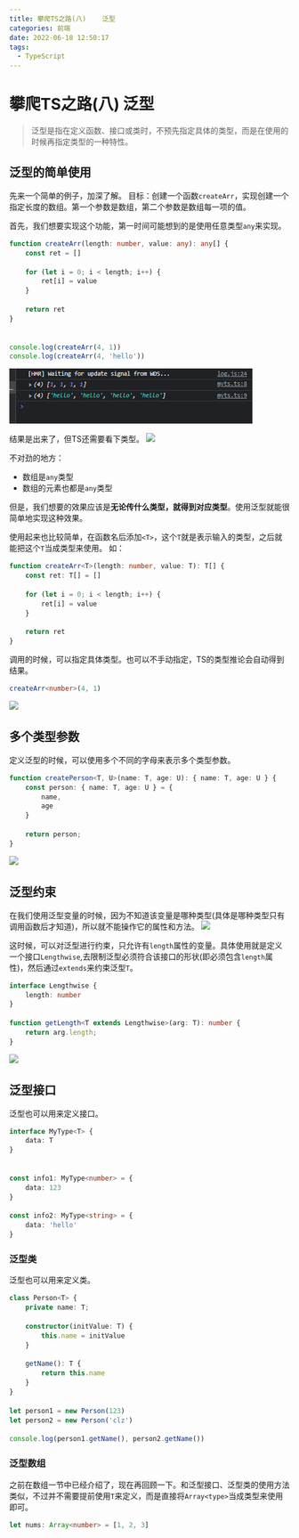 ```yaml
---
title: 攀爬TS之路(八)    泛型
categories: 前端
date: 2022-06-18 12:50:17
tags:
  - TypeScript
---
```


# 攀爬TS之路(八)    泛型

> 泛型是指在定义函数、接口或类时，不预先指定具体的类型，而是在使用的时候再指定类型的一种特性。

## 泛型的简单使用

先来一个简单的例子，加深了解。
目标：创建一个函数`createArr`，实现创建一个指定长度的数组。第一个参数是数组，第二个参数是数组每一项的值。

首先，我们想要实现这个功能，第一时间可能想到的是使用任意类型`any`来实现。
```ts
function createArr(length: number, value: any): any[] {
    const ret = []

    for (let i = 0; i < length; i++) {
        ret[i] = value
    }

    return ret
}


console.log(createArr(4, 1))
console.log(createArr(4, 'hello'))
```
![](https://raw.githubusercontent.com/13535944743/CLZ_img/master/images/202206181250209.png)

结果是出来了，但TS还需要看下类型。
![](https://p3-juejin.byteimg.com/tos-cn-i-k3u1fbpfcp/3fc1ba0eee3f44fcb937573a76b650b4~tplv-k3u1fbpfcp-zoom-1.image)

不对劲的地方：
* 数组是`any`类型
* 数组的元素也都是`any`类型

但是，我们想要的效果应该是**无论传什么类型，就得到对应类型**。使用泛型就能很简单地实现这种效果。

使用起来也比较简单，在函数名后添加`<T>`，这个`T`就是表示输入的类型，之后就能把这个`T`当成类型来使用。
如：
```ts
function createArr<T>(length: number, value: T): T[] {
    const ret: T[] = []

    for (let i = 0; i < length; i++) {
        ret[i] = value
    }

    return ret
}
```

调用的时候，可以指定具体类型。也可以不手动指定，TS的类型推论会自动得到结果。
```ts
createArr<number>(4, 1)
```
![](https://p3-juejin.byteimg.com/tos-cn-i-k3u1fbpfcp/c56698cd5e8e4041add48f76befaa377~tplv-k3u1fbpfcp-zoom-1.image)

## 多个类型参数
定义泛型的时候，可以使用多个不同的字母来表示多个类型参数。

```ts
function createPerson<T, U>(name: T, age: U): { name: T, age: U } {
    const person: { name: T, age: U } = {
        name,
        age
    }

    return person;
}
```
![](https://p3-juejin.byteimg.com/tos-cn-i-k3u1fbpfcp/0702f8fefd7846c6a92101e8a6aedefc~tplv-k3u1fbpfcp-zoom-1.image)

## 泛型约束
在我们使用泛型变量的时候，因为不知道该变量是哪种类型(具体是哪种类型只有调用函数后才知道)，所以就不能操作它的属性和方法。
![](https://p3-juejin.byteimg.com/tos-cn-i-k3u1fbpfcp/88ab8396acd54d4c8da48c43b8eb801e~tplv-k3u1fbpfcp-zoom-1.image)

这时候，可以对泛型进行约束，只允许有`length`属性的变量。具体使用就是定义一个接口`Lengthwise`,去限制泛型必须符合该接口的形状(即必须包含`length`属性)，然后通过`extends`来约束泛型`T`。

```ts
interface Lengthwise {
    length: number
}

function getLength<T extends Lengthwise>(arg: T): number {
    return arg.length;
}
```
![](https://p3-juejin.byteimg.com/tos-cn-i-k3u1fbpfcp/a43ddf6534554db081347ff686cd36b6~tplv-k3u1fbpfcp-zoom-1.image)

## 泛型接口
泛型也可以用来定义接口。
```ts
interface MyType<T> {
    data: T
}


const info1: MyType<number> = {
    data: 123
}

const info2: MyType<string> = {
    data: 'hello'
}
```

### 泛型类
泛型也可以用来定义类。
```ts
class Person<T> {
    private name: T;

    constructor(initValue: T) {
        this.name = initValue
    }

    getName(): T {
        return this.name
    }
}

let person1 = new Person(123)
let person2 = new Person('clz')

console.log(person1.getName(), person2.getName())
```

### 泛型数组
之前在数组一节中已经介绍了，现在再回顾一下。和泛型接口、泛型类的使用方法类似，不过并不需要提前使用`T`来定义，而是直接将`Array<type>`当成类型来使用即可。

```ts
let nums: Array<number> = [1, 2, 3]
```
